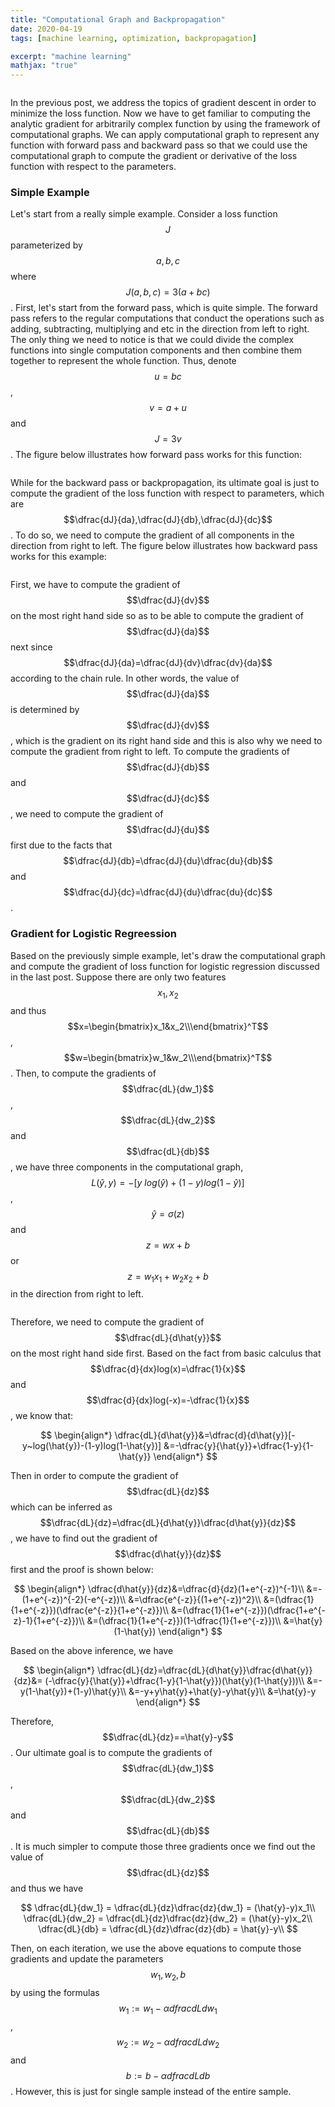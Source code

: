 ```yaml
---
title: "Computational Graph and Backpropagation"
date: 2020-04-19
tags: [machine learning, optimization, backpropagation]

excerpt: "machine learning"
mathjax: "true"
---
```


<img src="{{ site.url }}{{ site.baseurl }}/images/computational graph/header_img.jpg" alt="">

In the previous post, we address the topics of gradient descent in order to minimize the loss function. Now we have to get familiar to computing the analytic gradient for arbitrarily complex function by using the framework of computational graphs. We can apply computational graph to represent any function with forward pass and backward pass so that we could use the computational graph to compute the gradient or derivative of the loss function with respect to the parameters.

### Simple Example

Let's start from a really simple example. Consider a loss function $$J$$ parameterized by $$a,b,c$$ where $$J(a,b,c)=3(a+bc)$$. First, let's start from the forward pass, which is quite simple. The forward pass refers to the regular computations that conduct the operations such as adding, subtracting, multiplying and etc in the direction from left to right. The only thing we need to notice is that we could divide the complex functions into single computation components and then combine them together to represent the whole function. Thus, denote $$u=bc$$, $$v=a+u$$ and $$J=3v$$. The figure below illustrates how forward pass works for this function:

<img src="{{ site.url }}{{ site.baseurl }}/images/computational graph/forward_pass_simple_example.PNG" alt="">

While for the backward pass or backpropagation, its ultimate goal is just to compute the gradient of the loss function with respect to parameters, which are $$\dfrac{dJ}{da},\dfrac{dJ}{db},\dfrac{dJ}{dc}$$. To do so, we need to compute the gradient of all components in the direction from right to left. The figure below illustrates how backward pass works for this example:

<img src="{{ site.url }}{{ site.baseurl }}/images/computational graph/backward_pass_simple_example.PNG" alt="">

First, we have to compute the gradient of $$\dfrac{dJ}{dv}$$ on the most right hand side so as to be able to compute the gradient of $$\dfrac{dJ}{da}$$ next since $$\dfrac{dJ}{da}=\dfrac{dJ}{dv}\dfrac{dv}{da}$$ according to the chain rule. In other words, the value of $$\dfrac{dJ}{da}$$ is determined by $$\dfrac{dJ}{dv}$$, which is the gradient on its right hand side and this is also why we need to compute the gradient from right to left. To compute the gradients of $$\dfrac{dJ}{db}$$ and $$\dfrac{dJ}{dc}$$, we need to compute the gradient of $$\dfrac{dJ}{du}$$ first due to the facts that $$\dfrac{dJ}{db}=\dfrac{dJ}{du}\dfrac{du}{db}$$ and $$\dfrac{dJ}{dc}=\dfrac{dJ}{du}\dfrac{du}{dc}$$.

### Gradient for Logistic Regreession

Based on the previously simple example, let's draw the computational graph and compute the gradient of loss function for logistic regression discussed in the last post. Suppose there are only two features $$x_1,x_2$$ and thus $$x=\begin{bmatrix}x_1&x_2\\\end{bmatrix}^T$$, $$w=\begin{bmatrix}w_1&w_2\\\end{bmatrix}^T$$. Then, to compute the gradients of $$\dfrac{dL}{dw_1}$$,$$\dfrac{dL}{dw_2}$$ and $$\dfrac{dL}{db}$$, we have three components in the computational graph, $$L(\hat{y},y)=-[y~log(\hat{y})+(1-y)log(1-\hat{y})]$$, $$\hat{y}=\sigma(z)$$ and $$z=wx+b$$ or $$z=w_1x_1+w_2x_2+b$$ in the direction from right to left.  

<img src="{{ site.url }}{{ site.baseurl }}/images/computational graph/logistic_regression_gradient.PNG" alt="">

Therefore, we need to compute the gradient of $$\dfrac{dL}{d\hat{y}}$$ on the most right hand side first. Based on the fact from basic calculus that $$\dfrac{d}{dx}log(x)=\dfrac{1}{x}$$ and $$\dfrac{d}{dx}log(-x)=-\dfrac{1}{x}$$, we know that:


$$
\begin{align*}
\dfrac{dL}{d\hat{y}}&=\dfrac{d}{d\hat{y}}[-y~log(\hat{y})-(1-y)log(1-\hat{y})]
&=-\dfrac{y}{\hat{y}}+\dfrac{1-y}{1-\hat{y}}
\end{align*}
$$

Then in order to compute the gradient of $$\dfrac{dL}{dz}$$ which can be inferred as $$\dfrac{dL}{dz}=\dfrac{dL}{d\hat{y}}\dfrac{d\hat{y}}{dz}$$, we have to find out the gradient of $$\dfrac{d\hat{y}}{dz}$$ first and the proof is shown below:

$$
\begin{align*}
\dfrac{d\hat{y}}{dz}&=\dfrac{d}{dz}(1+e^{-z})^{-1}\\
&=-(1+e^{-z})^{-2}(-e^{-z})\\
&=\dfrac{e^{-z}}{(1+e^{-z})^2}\\
&=(\dfrac{1}{1+e^{-z}})(\dfrac{e^{-z}}{1+e^{-z}})\\
&=(\dfrac{1}{1+e^{-z}})(\dfrac{1+e^{-z}-1}{1+e^{-z}})\\
&=(\dfrac{1}{1+e^{-z}})(1-\dfrac{1}{1+e^{-z}})\\
&=\hat{y}(1-\hat{y})
\end{align*}
$$

Based on the above inference, we have

$$
\begin{align*}
\dfrac{dL}{dz}=\dfrac{dL}{d\hat{y}}\dfrac{d\hat{y}}{dz}&=
(-\dfrac{y}{\hat{y}}+\dfrac{1-y}{1-\hat{y}})(\hat{y}(1-\hat{y}))\\
&=-y(1-\hat{y})+(1-y)\hat{y}\\
&=-y+y\hat{y}+\hat{y}-y\hat{y}\\
&=\hat{y}-y
\end{align*}
$$

Therefore, $$\dfrac{dL}{dz}==\hat{y}-y$$. Our ultimate goal is to compute the gradients of $$\dfrac{dL}{dw_1}$$,$$\dfrac{dL}{dw_2}$$ and $$\dfrac{dL}{db}$$. It is much simpler to compute those three gradients once we find out the value of $$\dfrac{dL}{dz}$$ and thus we have

$$
\dfrac{dL}{dw_1} = \dfrac{dL}{dz}\dfrac{dz}{dw_1} = (\hat{y}-y)x_1\\
\dfrac{dL}{dw_2} = \dfrac{dL}{dz}\dfrac{dz}{dw_2} = (\hat{y}-y)x_2\\
\dfrac{dL}{db} = \dfrac{dL}{dz}\dfrac{dz}{db} = \hat{y}-y\\
$$

Then, on each iteration, we use the above equations to compute those gradients and update the parameters $$w_1,w_2,b$$ by using the formulas $$w_1:=w_1-\alpha dfrac{dL}{dw_1}$$, $$w_2:=w_2-\alpha dfrac{dL}{dw_2}$$ and $$b:=b-\alpha dfrac{dL}{db}$$. However, this is just for single sample instead of the entire sample. 
